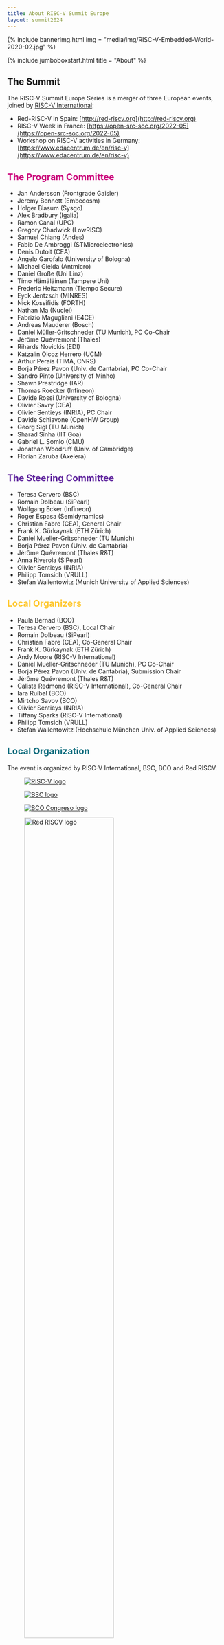 ```yaml
---
title: About RISC-V Summit Europe
layout: summit2024
---
```


{% include bannerimg.html 
    img = "media/img/RISC-V-Embedded-World-2020-02.jpg"
%}

{% include jumboboxstart.html 
    title = "About"
%}


## The Summit

The RISC-V Summit Europe Series is a merger of three European
events, joined by [RISC-V International](https://riscv.org):

 - Red-RISC-V in Spain: [http://red-riscv.org](http://red-riscv.org)
 - RISC-V Week in France: [https://open-src-soc.org/2022-05](https://open-src-soc.org/2022-05)
 - Workshop on RISC-V activities in Germany: [https://www.edacentrum.de/en/risc-v](https://www.edacentrum.de/en/risc-v) 

<div>
<h2 style="color: #cb007b" id="the-program-committee">The Program Committee</h2>

<ul>
<li>Jan Andersson (Frontgrade Gaisler)</li>
<li>Jeremy Bennett (Embecosm)</li>
<li>Holger Blasum (Sysgo)</li>
<li>Alex Bradbury (Igalia)</li>
<li>Ramon Canal (UPC)</li>
<li>Gregory Chadwick (LowRISC)</li>
<li>Samuel Chiang (Andes)</li>
<li>Fabio De Ambroggi (STMicroelectronics)</li>
<li>Denis Dutoit (CEA)</li>
<li>Angelo Garofalo (University of Bologna)</li>
<li>Michael Gielda (Antmicro)</li>
<li>Daniel Große (Uni Linz)</li>
<li>Timo Hämäläinen  (Tampere Uni)</li>
<li>Frederic Heitzmann (Tiempo Secure)</li>
<li>Eyck Jentzsch (MINRES)</li>
<li>Nick Kossifidis (FORTH)</li>
<li>Nathan Ma (Nuclei)</li>
<li>Fabrizio Magugliani (E4CE)</li>
<li>Andreas Mauderer (Bosch)</li>
<li>Daniel Müller-Gritschneder (TU Munich), PC Co-Chair</li>
<li>Jérôme Quévremont (Thales)</li>
<li>Rihards Novickis (EDI)</li>
<li>Katzalin Olcoz Herrero (UCM)</li>
<li>Arthur Perais (TIMA, CNRS)</li>
<li>Borja Pérez Pavon (Univ. de Cantabria), PC Co-Chair</li>
<li>Sandro Pinto (University of Minho)</li>
<li>Shawn Prestridge (IAR)</li>
<li>Thomas Roecker (Infineon)</li>
<li>Davide Rossi (University of Bologna)</li>
<li>Olivier Savry (CEA)</li>
<li>Olivier Sentieys (INRIA), PC Chair</li>
<li>Davide Schiavone (OpenHW Group)</li>
<li>Georg Sigl (TU Munich)</li>
<li>Sharad Sinha (IIT Goa)</li>
<li>Gabriel L. Somlo (CMU)</li>
<li>Jonathan Woodruff (Univ. of Cambridge)</li>
<li>Florian Zaruba (Axelera)</li>

</ul>
<h2 style="color: #60269e" id="the-steering-committee">The Steering Committee</h2>
<ul>
    <li>Teresa Cervero (BSC)</li>
    <li>Romain Dolbeau (SiPearl)</li>
    <li>Wolfgang Ecker (Infineon)</li>
    <li>Roger Espasa (Semidynamics)</li>
    <li>Christian Fabre (CEA), General Chair</li>
    <li>Frank K. Gürkaynak (ETH Zürich)</li>
    <li>Daniel Mueller-Gritschneder (TU Munich)</li>
    <li>Borja Pérez Pavon (Univ. de Cantabria)</li>
    <li>Jérôme Quévremont (Thales R&T)</li>
    <li>Anna Riverola (SiPearl)</li>
    <li>Olivier Sentieys (INRIA)</li>
    <li>Philipp Tomsich (VRULL)</li>
    <li>Stefan Wallentowitz (Munich University of Applied Sciences)</li>

</ul>
<h2 style="color: #ffc72c" id="the-local-team">Local Organizers</h2>
<ul>
    <li>Paula Bernad (BCO)</li>
    <li>Teresa Cervero (BSC), Local Chair</li>
    <li>Romain Dolbeau (SiPearl)</li>
    <li>Christian Fabre (CEA), Co-General Chair</li>
    <li>Frank K. Gürkaynak (ETH Zürich)</li>
    <li>Andy Moore (RISC-V International)</li>
    <li>Daniel Mueller-Gritschneder (TU Munich), PC Co-Chair</li>
    <li>Borja Pérez Pavon (Univ. de Cantabria), Submission Chair</li>
    <li>Jérôme Quévremont (Thales R&amp;T)</li>
    <li>Calista Redmond (RISC-V International), Co-General Chair</li>
    <li>Iara Ruibal (BCO)</li>
    <li>Mirtcho Savov (BCO)</li>
    <li>Olivier Sentieys (INRIA)</li>
    <li>Tiffany Sparks (RISC-V International)</li>
    <li>Philipp Tomsich (VRULL)</li>
    <li>Stefan Wallentowitz (Hochschule München Univ. of Applied Sciences)</li>
	</ul>
<h2 style="color: #0a6b7c" id="local-organization">Local Organization</h2>
<p>The event is organized by RISC-V International, BSC, BCO and Red RISCV.</p>
</div>
<div class="organizers">
  <figure class="organizers__item organizers__item--1">
    <a href="https://riscv.org"><img src="media/logos/RISCV-logo.png" alt="RISC-V logo" class="organizers__img"/></a>
  </figure>
  <figure class="organizers__item organizers__item--2">
    <a href="https://www.bsc.es"><img src="media/logos/BSC.png" alt="BSC logo" class="organizers__img"/></a>
  </figure>
  <figure class="organizers__item organizers__item--3">
    <a href="https://www.bcocongresos.com"><img src="media/logos/BCO.png" alt="BCO Congreso logo" class="organizers__img"/></a>
  </figure>
  <figure class="organizers__item organizers__item--4">
    <a href="http://red-riscv.org"><img src="media/logos/Red-RISCV.png" alt="Red RISCV logo" class="organizers__img" style="width:70%"></a>
  </figure>
</div>

{% include jumboboxend.html %}

